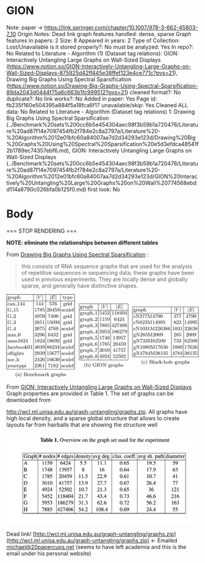 # GION

Note: paper → https://link.springer.com/chapter/10.1007/978-3-662-45803-7_10
Origin Notes: Dead link
graph features handled: dense, sparse
Graph features in papers: 2
Size: 8
Appeared in years: 2
Type of Collection: Lost/Unavailable
is it stored properly?: No
must be analyzed: Yes
In repo?: No
Related to Literature - Algorithm (1) (Dataset tag relations): GION: Interactively Untangling Large Graphs on Wall-Sized Displays (https://www.notion.so/GION-Interactively-Untangling-Large-Graphs-on-Wall-Sized-Displays-875925d42ff445e38ffef123e4ce771c?pvs=21), Drawing Big Graphs Using Spectral
Sparsification (https://www.notion.so/Drawing-Big-Graphs-Using-Spectral-Sparsification-89da2043d0444f75a6c663b1fc999512?pvs=21)
cleaned format?: No
duplicate?: No
link works?: No
Added in paper: Yes
Page id: fb235f160e504395a884f5a18fca6f17
unavailable/skip: Yes
Cleaned ALL data: No
Related to Literature - Algorithm (Dataset tag relations) 1: Drawing Big Graphs Using Spectral
Sparsification (../Benchmark%20sets%200cc6b5e454304aec98f3b59b1a720476/Literature%20ad87f14e7097454fb2f784e2c8a2797a/Literature%20-%20Algorithm%2012e01bfc60a84007aa7d2d34293e123d/Drawing%20Big%20Graphs%20Using%20Spectral%20Sparsification%20e5d3efdca48541f2b1789ec74357ebf6.md), GION: Interactively Untangling Large Graphs on Wall-Sized Displays (../Benchmark%20sets%200cc6b5e454304aec98f3b59b1a720476/Literature%20ad87f14e7097454fb2f784e2c8a2797a/Literature%20-%20Algorithm%2012e01bfc60a84007aa7d2d34293e123d/GION%20Interactively%20Untangling%20Large%20Graphs%20on%20Wall%20774568ebdd114a8790c026bfa0b125f0.md)
first look: No

# Body

=== STOP RENDERING ===

**NOTE: eliminate the relationships between different tables**

From [Drawing Big Graphs Using Spectral
Sparsification](../Benchmark%20sets%200cc6b5e454304aec98f3b59b1a720476/Literature%20ad87f14e7097454fb2f784e2c8a2797a/Literature%20-%20Algorithm%2012e01bfc60a84007aa7d2d34293e123d/Drawing%20Big%20Graphs%20Using%20Spectral%20Sparsification%20e5d3efdca48541f2b1789ec74357ebf6.md) : 

> this consists of RNA sequence graphs that are used for the analysis of repetitive sequences in sequencing data; these graphs have been used in previous experiments. They are locally dense and globally sparse, and generally have distinctive shapes.
> 

![Untitled](GION%20fb235f160e504395a884f5a18fca6f17/Untitled.png)

From [GION: Interactively Untangling Large Graphs on Wall-Sized Displays](../Benchmark%20sets%200cc6b5e454304aec98f3b59b1a720476/Literature%20ad87f14e7097454fb2f784e2c8a2797a/Literature%20-%20Algorithm%2012e01bfc60a84007aa7d2d34293e123d/GION%20Interactively%20Untangling%20Large%20Graphs%20on%20Wall%20774568ebdd114a8790c026bfa0b125f0.md) 
Graph properties are provided in Table 1. The set of graphs can be downloaded from

http://wcl.ml.unisa.edu.au/graph-untangling/graphs.zip. All graphs have high local density, and a sparse global structure that allows to create layouts far from hairballs that are showing the structure well

![Untitled](GION%20fb235f160e504395a884f5a18fca6f17/Untitled%201.png)

Dead link! [http://wcl.ml.unisa.edu.au/graph-untangling/graphs.zip](http://wcl.ml.unisa.edu.au/graph-untangling/graphs.zip) ← Emailed [michael@20papercups.net](mailto:michael@20papercups.net) (seems to have left academia and this is the email under his personal website)